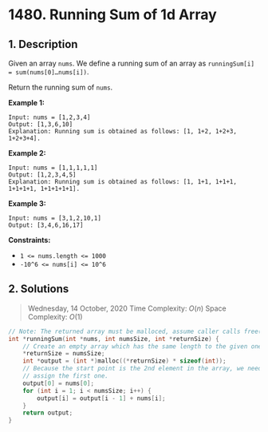 # 1480. Running Sum of 1d Array

## 1. Description

Given an array `nums`. We define a running sum of an array as `runningSum[i] = sum(nums[0]…nums[i])`.

Return the running sum of `nums`.

**Example 1:**

```
Input: nums = [1,2,3,4]
Output: [1,3,6,10]
Explanation: Running sum is obtained as follows: [1, 1+2, 1+2+3, 1+2+3+4].
```

**Example 2:**

```
Input: nums = [1,1,1,1,1]
Output: [1,2,3,4,5]
Explanation: Running sum is obtained as follows: [1, 1+1, 1+1+1, 1+1+1+1, 1+1+1+1+1].
```

**Example 3:**

```
Input: nums = [3,1,2,10,1]
Output: [3,4,6,16,17]
```

**Constraints:**

- `1 <= nums.length <= 1000`
- `-10^6 <= nums[i] <= 10^6`

## 2. Solutions

> Wednesday, 14 October, 2020
> Time Complexity: $O(n)$
> Space Complexity: $O(1)$

```C
// Note: The returned array must be malloced, assume caller calls free().
int *runningSum(int *nums, int numsSize, int *returnSize) {
    // Create an empty array which has the same length to the given one.
    *returnSize = numsSize;
    int *output = (int *)malloc((*returnSize) * sizeof(int));
    // Because the start point is the 2nd element in the array, we need to
    // assign the first one.
    output[0] = nums[0];
    for (int i = 1; i < numsSize; i++) {
        output[i] = output[i - 1] + nums[i];
    }
    return output;
}
```
